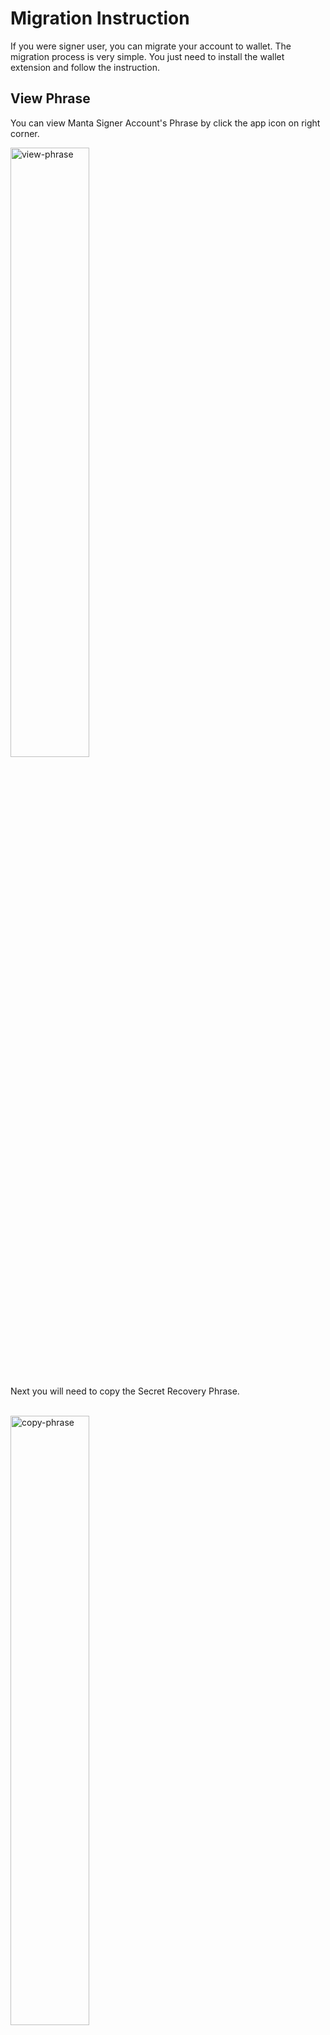 # Migration Instruction

If you were signer user, you can migrate your account to wallet. The migration process is very simple. You just need to install the wallet extension and follow the instruction.

## View Phrase

You can view Manta Signer Account's Phrase by click the app icon on right corner.
<br/>

   <div style={{textAlign: 'center'}}>
    <img alt="view-phrase" src="/img/guides/manta-wallet/migration/view-phrase.png" width="50%"/>
   </div>
<br/>

Next you will need to copy the Secret Recovery Phrase.

<br/>

   <div style={{textAlign: 'center'}}>
    <img alt="copy-phrase" src="/img/guides/manta-wallet/migration/copy-phrase.png" width="50%"/>
   </div>
<br/>

After that you can import account to Manta Wallet from the browser extension.

<br/>

   <div style={{textAlign: 'center'}}>
    <img alt="create-account" src="/img/guides/manta-wallet/migration/create-account.png" width="50%"/>
   </div>
<br/>

Paste the phrase from Manta Signer and waiting for your account's import to be finished.

<br/>

   <div style={{textAlign: 'center'}}>
    <img alt="import-phrase" src="/img/guides/manta-wallet/migration/import-phrase.png" width="50%"/>
   </div>
<br/>
